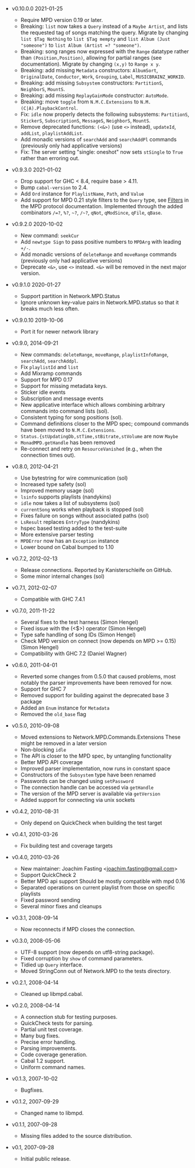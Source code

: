 * v0.10.0.0 2021-01-25
    - Require MPD version 0.19 or later.
    - Breaking: `list` now takes a `Query` instead of a `Maybe Artist`, and lists the requested tag of songs matching the query.
      Migrate by changing `list $Tag Nothing` to `list $Tag mempty` and `list Album (Just "someone")` to `list Album (Artist =? "someone")`.
    - Breaking: song ranges now expressed with the `Range` datatype rather than `(Position,Position)`, allowing for partial ranges (see documentation).
      Migrate by changing `(x,y)` to `Range x y`.
    - Breaking: add missing `Metadata` constructors: `AlbumSort`, `OriginalDate`, `Conductor`, `Work`, `Grouping`, `Label`, `MUSICBRAINZ_WORKID`.
    - Breaking: add missing `Subsystem` constructors: `PartitionS`, `NeighborS`, `MountS`.
    - Breaking: add missing `ReplayGainMode` constructor: `AutoMode`.
    - Breaking: move `toggle` from `N.M.C.Extensions` to `N.M.(C|A).PlaybackControl`.
    - Fix: `idle` now properly detects the following subsystems: `PartitionS`, `StickerS`, `SubscriptionS`, `MessageS`, `NeighborS`, `MountS`.
    - Remove deprecated functions: `(<&>)` (use `<>` instead), `updateId`, `addList`, `playlistAddList`.
    - Add monadic versions of `searchAdd` and `searchAddPl` commands (previously only had applicative versions)
    - Fix: The server setting "single: oneshot" now sets `stSingle` to `True` rather than erroring out.

* v0.9.3.0 2021-01-02
    - Drop support for GHC < 8.4, require base > 4.11.
    - Bump `cabal-version` to 2.4.
    - Add `Ord` instance for `PlaylistName`, `Path`, and `Value`
    - Add support for MPD 0.21 style filters to the `Query` type,
      see [Filters](https://www.musicpd.org/doc/html/protocol.html#filters) in the MPD protocol documentation. 
      Implemented through the added combinators `/=?`, `%?`, `~?`, `/~?`, `qNot`, `qModSince`, `qFile`, `qBase`.
    
* v0.9.2.0 2020-10-02
    - New command: `seekCur`
    - Add `newtype Sign` to pass positive numbers to `MPDArg` with leading `+/-`.
    - Add monadic versions of `deleteRange` and `moveRange` commands (previously
      only had applicative versions)
    - Deprecate `<&>`, use `<>` instead. `<&>` will be removed in the next major version.

* v0.9.1.0 2020-01-27
    - Support partition in Network.MPD.Status
    - Ignore unknown key-value pairs in Network.MPD.status so that it breaks much less often.

* v0.9.0.10 2019-10-06
    - Port it for newer network library

* v0.9.0, 2014-09-21
    - New commands: `deleteRange`, `moveRange`, `playlistInfoRange`,
      `searchAdd`, `searchAddpl`.
    - Fix `playlistId` and `list`
    - Add Mixramp commands
    - Support for MPD 0.17
    - Support for missing metadata keys.
    - Sticker idle events
    - Subscription and message events
    - New applicative interface which allows combining arbitrary commands
      into command lists (sol).
    - Consistent typing for song positions (sol).
    - Command definitions closer to the MPD spec; compound commands
      have been moved to `N.M.C.Extensions`.
    - `Status.{stUpdatingDb,stTime,stBitrate,stVolume` are now `Maybe`
    - `MonadMPD.getHandle` has been removed
    - Re-connect and retry on `ResourceVanished` (e.g., when the
      connection times out).

* v0.8.0, 2012-04-21
    - Use bytestring for wire communication (sol)
    - Increased type safety (sol)
    - Improved memory usage (sol)
    - `lsinfo` supports playlists (nandykins)
    - `idle` now takes a list of subsystems (sol)
    - `currentSong` works when playback is stopped (sol)
    - Fixes failure on songs without associated paths (sol)
    - `LsResult` replaces `EntryType` (nandykins)
    - hspec based testing added to the test-suite
    - More extensive parser testing
    - `MPDError` now has an `Exception` instance
    - Lower bound on Cabal bumped to 1.10

* v0.7.2, 2012-02-13
    - Release connections. Reported by Kanisterschleife on GitHub.
    - Some minor internal changes (sol)

* v0.7.1, 2012-02-07
    - Compatible with GHC 7.4.1

* v0.7.0, 2011-11-22
    - Several fixes to the test harness (Simon Hengel)
    - Fixed issue with the (<$>) operator (Simon Hengel)
    - Type safe handling of song IDs (Simon Hengel)
    - Check MPD version on connect (now depends on MPD >= 0.15) (Simon Hengel)
    - Compatibility with GHC 7.2 (Daniel Wagner)

* v0.6.0, 2011-04-01
    - Reverted some changes from 0.5.0 that caused problems,
      most notably the parser improvements have been removed for now.
    - Support for GHC 7
    - Removed support for building against the deprecated base 3 package
    - Added an `Enum` instance for `Metadata`
    - Removed the `old_base` flag

* v0.5.0, 2010-09-08
    - Moved extensions to Network.MPD.Commands.Extensions
      These might be removed in a later version
    - Non-blocking `idle`
    - The API is closer to the MPD spec, by untangling functionality
    - Better MPD API coverage
    - Improved parser implementation, now runs in constant space
    - Constructors of the `Subsystem` type have been renamed
    - Passwords can be changed using `setPassword`
    - The connection handle can be accessed via `getHandle`
    - The version of the MPD server is available via `getVersion`
    - Added support for connecting via unix sockets

* v0.4.2, 2010-08-31
    - Only depend on QuickCheck when building the test target

* v0.4.1, 2010-03-26
    - Fix building test and coverage targets

* v0.4.0, 2010-03-26
    - New maintainer: Joachim Fasting \<joachim.fasting@gmail.com\>
    - Support QuickCheck 2
    - Better MPD api support
      Should be mostly compatible with mpd 0.16
    - Separated operations on current playlist from those on specific
      playlists
    - Fixed password sending
    - Several minor fixes and cleanups

* v0.3.1, 2008-09-14
    - Now reconnects if MPD closes the connection.

* v0.3.0, 2008-05-06
    - UTF-8 support (now depends on utf8-string package).
    - Fixed corruption by `show` of command parameters.
    - Tidied up `Query` interface.
    - Moved StringConn out of Network.MPD to the tests directory.

* v0.2.1, 2008-04-14
    - Cleaned up libmpd.cabal.

* v0.2.0, 2008-04-14
    - A connection stub for testing purposes.
    - QuickCheck tests for parsing.
    - Partial unit test coverage.
    - Many bug fixes.
    - Precise error handling.
    - Parsing improvements.
    - Code coverage generation.
    - Cabal 1.2 support.
    - Uniform command names.

* v0.1.3, 2007-10-02
    - Bugfixes.

* v0.1.2, 2007-09-29
    - Changed name to libmpd.

* v0.1.1, 2007-09-28
    - Missing files added to the source distribution.

* v0.1, 2007-09-28
    - Initial public release.
